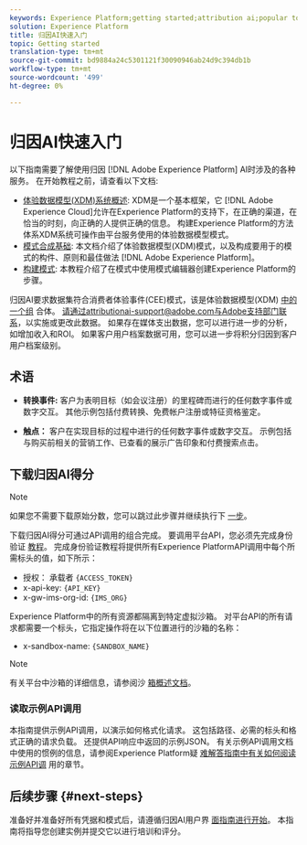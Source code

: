 ```yaml
---
keywords: Experience Platform;getting started;attribution ai;popular topics
solution: Experience Platform
title: 归因AI快速入门
topic: Getting started
translation-type: tm+mt
source-git-commit: bd9884a24c5301121f30090946ab24d9c394db1b
workflow-type: tm+mt
source-wordcount: '499'
ht-degree: 0%

---
```



# 归因AI快速入门

以下指南需要了解使用归因 [!DNL Adobe Experience Platform] AI时涉及的各种服务。 在开始教程之前，请查看以下文档:

- [体验数据模型(XDM)系统概述](../../xdm/home.md): XDM是一个基本框架，它 [!DNL Adobe Experience Cloud]允许在Experience Platform的支持下，在正确的渠道，在恰当的时刻，向正确的人提供正确的信息。 构建Experience Platform的方法体系XDM系统可操作由平台服务使用的体验数据模型模式。
- [模式合成基础](../../xdm/schema/composition.md): 本文档介绍了体验数据模型(XDM)模式，以及构成要用于的模式的构件、原则和最佳做法 [!DNL Adobe Experience Platform]。
- [构建模式](../../xdm/tutorials/create-schema-ui.md): 本教程介绍了在模式中使用模式编辑器创建Experience Platform的步骤。

归因AI要求数据集符合消费者体验事件(CEE)模式，该是体验数据模型(XDM) [中的一个组](../../xdm/home.md) 合体。 请通过attributionai-support@adobe.com与Adobe支持部门联系，以实施或更改此数据。 如果存在媒体支出数据，您可以进行进一步的分析，如增加收入和ROI。 如果客户用户档案数据可用，您可以进一步将积分归因到客户用户档案级别。

## 术语

- **转换事件:** 客户为表明目标（如会议注册）的里程碑而进行的任何数字事件或数字交互。 其他示例包括付费转换、免费帐户注册或特征资格鉴定。

- **触点：** 客户在实现目标的过程中进行的任何数字事件或数字交互。 示例包括与购买前相关的营销工作、已查看的展示广告印象和付费搜索点击。

## 下载归因AI得分

>[!NOTE]
>
>如果您不需要下载原始分数，您可以跳过此步骤并继续执行下 [一步](#next-steps)。

下载归因AI得分可通过API调用的组合完成。 要调用平台API，您必须先完成身份验证 [教程](../../tutorials/authentication.md)。 完成身份验证教程将提供所有Experience PlatformAPI调用中每个所需标头的值，如下所示：

- 授权： 承载者 `{ACCESS_TOKEN}`
- x-api-key: `{API_KEY}`
- x-gw-ims-org-id: `{IMS_ORG}`

Experience Platform中的所有资源都隔离到特定虚拟沙箱。 对平台API的所有请求都需要一个标头，它指定操作将在以下位置进行的沙箱的名称：

- x-sandbox-name: `{SANDBOX_NAME}`

>[!NOTE]
>
>有关平台中沙箱的详细信息，请参阅沙 [箱概述文档](../../sandboxes/home.md)。

### 读取示例API调用

本指南提供示例API调用，以演示如何格式化请求。 这包括路径、必需的标头和格式正确的请求负载。 还提供API响应中返回的示例JSON。 有关示例API调用文档中使用的惯例的信息，请参阅Experience Platform疑 [难解答指南中有关如何阅读示例API调](../../landing/troubleshooting.md) 用的章节。

## 后续步骤 {#next-steps}

准备好并准备好所有凭据和模式后，请遵循归因AI用户界 [面指南进行开始](./user-guide.md)。 本指南将指导您创建实例并提交它以进行培训和评分。